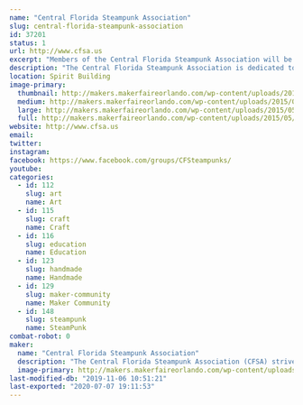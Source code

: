 ```yaml
---
name: "Central Florida Steampunk Association"
slug: central-florida-steampunk-association
id: 37201
status: 1
url: http://www.cfsa.us
excerpt: "Members of the Central Florida Steampunk Association will be displaying various examples of prop making and costuming, which includes leather working, simple electronics, steam power, sewing, jewelry making, and much more.  "
description: "The Central Florida Steampunk Association is dedicated to bringing the colorful and imaginative world of Steampunk to anyone interested in learning more about it.  The shortest description of steampunk is \"Victorian Science Fiction\", which was bought to life with authors like Jules Verne.  In recent years the genre has blossomed to become a world-wide sensation, influencing musicians, artists, and even fashion designers.  Our members have used their skills to create works of art through a variety of materials.  We have leather workers, metal workers, jewelry makers, artists, musicians, costumers, prop makers, and writers.  Many of our members also teach classes to pass on these skills."
location: Spirit Building
image-primary:
  thumbnail: http://makers.makerfaireorlando.com/wp-content/uploads/2015/05/CFSA-OMMF-2014-150x150.jpg
  medium: http://makers.makerfaireorlando.com/wp-content/uploads/2015/05/CFSA-OMMF-2014-300x200.jpg
  large: http://makers.makerfaireorlando.com/wp-content/uploads/2015/05/CFSA-OMMF-2014.jpg
  full: http://makers.makerfaireorlando.com/wp-content/uploads/2015/05/CFSA-OMMF-2014.jpg
website: http://www.cfsa.us
email: 
twitter: 
instagram: 
facebook: https://www.facebook.com/groups/CFSteampunks/
youtube: 
categories:
  - id: 112
    slug: art
    name: Art
  - id: 115
    slug: craft
    name: Craft
  - id: 116
    slug: education
    name: Education
  - id: 123
    slug: handmade
    name: Handmade
  - id: 129
    slug: maker-community
    name: Maker Community
  - id: 148
    slug: steampunk
    name: SteamPunk
combat-robot: 0
maker:
  name: "Central Florida Steampunk Association"
  description: "The Central Florida Steampunk Association (CFSA) strives to bring Steampunk to anyone who is interested in the genre, or interested in learning how we make our props and costumes.  Our members have experience in leather working, jewelry making, sewing, prop making, simple wearable electronics, and much more.  We frequently hold classes in an effort to share our knowledge base and encourage learners to try new skills.  We'll have several items on display to showcase some of the skills and classes we have to offer.  "
  image-primary: http://makers.makerfaireorlando.com/wp-content/uploads/2017/10/Adobe-Spark-1-1024x1024.jpg
last-modified-db: "2019-11-06 10:51:21"
last-exported: "2020-07-07 19:11:53"
---
```

